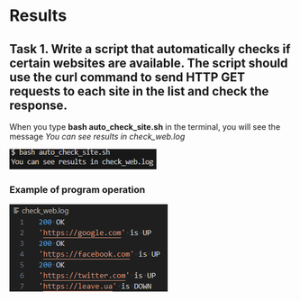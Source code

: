 # Results

## Task 1. Write a script that automatically checks if certain websites are available. The script should use the curl command to send HTTP GET requests to each site in the list and check the response.

When you type **bash auto_check_site.sh** in the terminal, you will see the message _You can see results in check_web.log_

![alt text](task1.png)

### Example of program operation

![alt text](example1.png)
